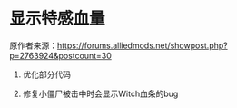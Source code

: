# 显示特感血量



原作者来源：https://forums.alliedmods.net/showpost.php?p=2763924&postcount=30



1. 优化部分代码

2. 修复小僵尸被击中时会显示Witch血条的bug
